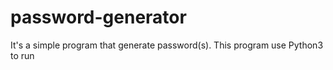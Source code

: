 # password-generator
It's a simple program that generate password(s).
This program use Python3 to run
